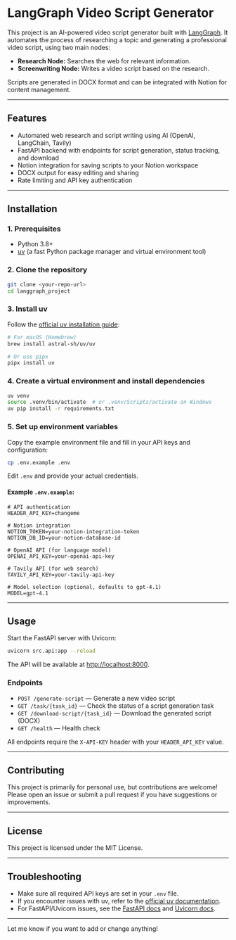 # LangGraph Video Script Generator

This project is an AI-powered video script generator built with [LangGraph](https://github.com/langchain-ai/langgraph). It automates the process of researching a topic and generating a professional video script, using two main nodes:
- **Research Node:** Searches the web for relevant information.
- **Screenwriting Node:** Writes a video script based on the research.

Scripts are generated in DOCX format and can be integrated with Notion for content management.

---

## Features

- Automated web research and script writing using AI (OpenAI, LangChain, Tavily)
- FastAPI backend with endpoints for script generation, status tracking, and download
- Notion integration for saving scripts to your Notion workspace
- DOCX output for easy editing and sharing
- Rate limiting and API key authentication

---

## Installation

### 1. Prerequisites

- Python 3.8+
- [uv](https://docs.astral.sh/uv/) (a fast Python package manager and virtual environment tool)

### 2. Clone the repository

```bash
git clone <your-repo-url>
cd langgraph_project
```

### 3. Install uv

Follow the [official uv installation guide](https://docs.astral.sh/uv/install/):

```bash
# For macOS (Homebrew)
brew install astral-sh/uv/uv

# Or use pipx
pipx install uv
```

### 4. Create a virtual environment and install dependencies

```bash
uv venv
source .venv/bin/activate  # or .venv/Scripts/activate on Windows
uv pip install -r requirements.txt
```

### 5. Set up environment variables

Copy the example environment file and fill in your API keys and configuration:

```bash
cp .env.example .env
```

Edit `.env` and provide your actual credentials.

#### Example `.env.example`:

```
# API authentication
HEADER_API_KEY=changeme

# Notion integration
NOTION_TOKEN=your-notion-integration-token
NOTION_DB_ID=your-notion-database-id

# OpenAI API (for language model)
OPENAI_API_KEY=your-openai-api-key

# Tavily API (for web search)
TAVILY_API_KEY=your-tavily-api-key

# Model selection (optional, defaults to gpt-4.1)
MODEL=gpt-4.1
```

---

## Usage

Start the FastAPI server with Uvicorn:

```bash
uvicorn src.api:app --reload
```

The API will be available at [http://localhost:8000](http://localhost:8000).

### Endpoints

- `POST /generate-script` — Generate a new video script
- `GET /task/{task_id}` — Check the status of a script generation task
- `GET /download-script/{task_id}` — Download the generated script (DOCX)
- `GET /health` — Health check

All endpoints require the `X-API-KEY` header with your `HEADER_API_KEY` value.

---

## Contributing

This project is primarily for personal use, but contributions are welcome! Please open an issue or submit a pull request if you have suggestions or improvements.

---

## License

This project is licensed under the MIT License.

---

## Troubleshooting

- Make sure all required API keys are set in your `.env` file.
- If you encounter issues with uv, refer to the [official uv documentation](https://docs.astral.sh/uv/).
- For FastAPI/Uvicorn issues, see the [FastAPI docs](https://fastapi.tiangolo.com/) and [Uvicorn docs](https://www.uvicorn.org/).

---

Let me know if you want to add or change anything!